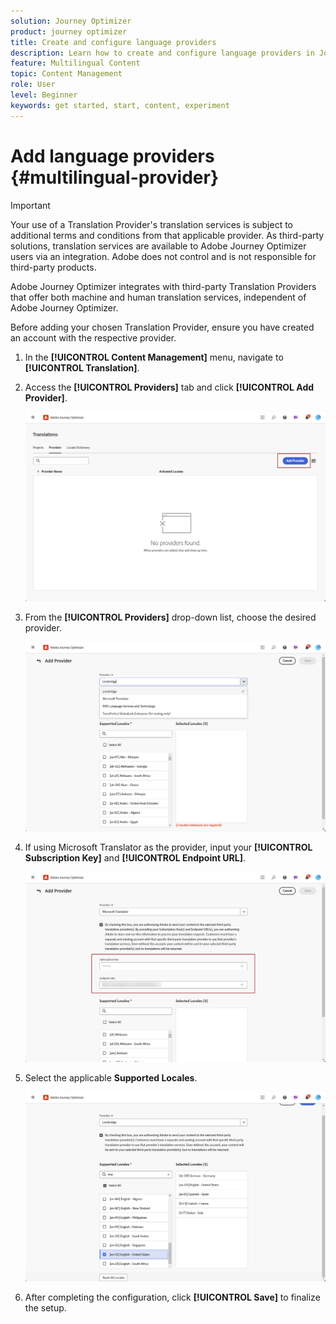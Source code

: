 ```yaml
---
solution: Journey Optimizer
product: journey optimizer
title: Create and configure language providers
description: Learn how to create and configure language providers in Journey Optimizer
feature: Multilingual Content
topic: Content Management
role: User
level: Beginner
keywords: get started, start, content, experiment
---
```

# Add language providers {#multilingual-provider}

>[!IMPORTANT]
>
> Your use of a Translation Provider's translation services is subject to additional terms and conditions from that applicable provider. As third-party solutions, translation services are available to Adobe Journey Optimizer users via an integration. Adobe does not control and is not responsible for third-party products.

Adobe Journey Optimizer integrates with third-party Translation Providers that offer both machine and human translation services, independent of Adobe Journey Optimizer.

Before adding your chosen Translation Provider, ensure you have created an account with the respective provider.

1. In the **[!UICONTROL Content Management]** menu, navigate to **[!UICONTROL Translation]**.

1. Access the **[!UICONTROL Providers]** tab and click **[!UICONTROL Add Provider]**.

    ![](assets/provider_1.png)

1. From the **[!UICONTROL Providers]** drop-down list, choose the desired provider.

    ![](assets/provider_2.png)

1. If using Microsoft Translator as the provider, input your **[!UICONTROL Subscription Key]** and **[!UICONTROL Endpoint URL]**.

    ![](assets/provider_3.png)

1. Select the applicable **Supported Locales**.

    ![](assets/provider_4.png)

1. After completing the configuration, click **[!UICONTROL Save]** to finalize the setup.

